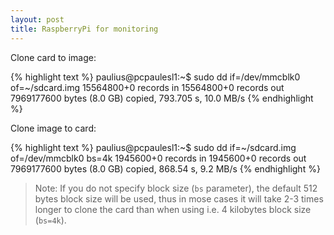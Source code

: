 ```yaml
---
layout: post
title: RaspberryPi for monitoring
---
```


Clone card to image:

{% highlight text %}
paulius@pcpaulesl1:~$ sudo dd if=/dev/mmcblk0 of=~/sdcard.img 
15564800+0 records in
15564800+0 records out
7969177600 bytes (8.0 GB) copied, 793.705 s, 10.0 MB/s
{% endhighlight %}

Clone image to card:

{% highlight text %}
paulius@pcpaulesl1:~$ sudo dd if=~/sdcard.img of=/dev/mmcblk0 bs=4k
1945600+0 records in
1945600+0 records out
7969177600 bytes (8.0 GB) copied, 868.54 s, 9.2 MB/s
{% endhighlight %}

> Note: If you do not specify block size (`bs` parameter), the default 512 bytes block size will be used, thus in mose cases it will take 2-3 times longer to clone the card than when using i.e. 4 kilobytes block size (`bs=4k`).


